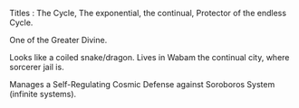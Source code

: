 Titles : The Cycle, The exponential, the continual, Protector of the endless Cycle.

One of the Greater Divine.

Looks like a coiled snake/dragon. Lives in Wabam the continual city, where sorcerer jail is.

Manages a Self-Regulating Cosmic Defense against Soroboros System (infinite systems).
